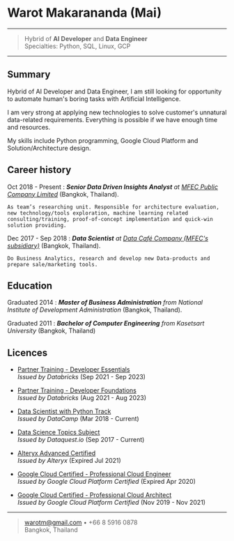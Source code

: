 Warot Makarananda (Mai)
=======================

----

> Hybrid of **AI Developer** and **Data Engineer**\
> Specialties: Python, SQL, Linux, GCP

----

Summary
-------

Hybrid of AI Developer and Data Engineer, I am still looking for opportunity to automate human's boring tasks with Artificial Intelligence.

I am very strong at applying new technologies to solve customer's unnatural data-related requirements. Everything is possible if we have enough time and resources.

My skills include Python programming, Google Cloud Platform and Solution/Architecture design.

Career history
--------------

Oct 2018 - Present
:   ***Senior Data Driven Insights Analyst** at [MFEC Public Company Limited](https://www.mfec.co.th/)*
    (Bangkok, Thailand).

    As team’s researching unit. Responsible for architecture evaluation, new technology/tools exploration, machine learning related consulting/training, proof-of-concept implementation and quick-win solution providing.

Dec 2017 - Sep 2018
:   ***Data Scientist** at
    [Data Café Company (MFEC's subsidiary)](https://datacafethailand.com/)* (Bangkok, Thailand).

    Do Business Analytics, research and develop new Data-products and prepare sale/marketing tools.

Education
---------

Graduated 2014
:   ***Master of Business Administration** from National Institute of Development Administration* (Bangkok, Thailand).

Graduated 2011
:   ***Bachelor of Computer Engineering** from Kasetsart University* (Bangkok, Thailand)

Licences
--------
- [Partner Training - Developer Essentials](https://credentials.databricks.com/155b03e1-08dc-4210-8e83-98f553d75e4d)\
    *Issued by Databricks*
    (Sep 2021 - Sep 2023)

- [Partner Training - Developer Foundations](https://credentials.databricks.com/0701c154-349f-426c-8169-356cbb8bf59c)\
    *Issued by Databricks*
    (Aug 2021 - Aug 2023)

- [Data Scientist with Python Track](https://www.datacamp.com/statement-of-accomplishment/track/3f8a3dcee414a38050ead385dc11a35d02ea2010)\
    *Issued by DataCamp*
    (Mar 2018 - Current)

- [Data Science Topics Subject](https://app.dataquest.io/view_cert/GZCQJP0S6WLYQT99BFHJ/)\
    *Issued by Dataquest.io*
    (Sep 2017 - Current)

- [Alteryx Advanced Certified](https://s3.us-east-2.amazonaws.com/ayx.certificates/20190726_AlterxDesignerAdvanced0TPn5UeR0Tw8GRaxmTFmb1clW5FUtmWlVdOdlWrBHVUhGbt9ENJpnT.pdf)\
    *Issued by Alteryx*
    (Expired Jul 2021)

- [Google Cloud Certified - Professional Cloud Engineer](https://www.credential.net/22ecaff3-6f9a-44c8-a1f6-634d7cfab919)\
    *Issued by Google Cloud Platform Certified*
    (Expired Apr 2020)

- [Google Cloud Certified - Professional Cloud Architect](https://www.credential.net/ad768d5a-4abd-4e87-9afd-69e19c97a652)\
    *Issued by Google Cloud Platform Certified*
    (Nov 2019 - Nov 2021)

----

> <warotm@gmail.com> • +66 8 5916 0878\
> Bangkok, Thailand
